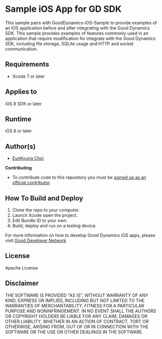 # Sample iOS App for GD SDK

This sample pairs with GoodDynamics-iOS-Sample to provide examples of an iOS application before and after integrating with the Good Dynamics SDK. This sample provides examples of features commonly used in an application that require modification for integrate with the Good Dynamics SDK, including file storage, SQLite usage and HTTP and socket communication.


## Requirements

* Xcode 7 or later


## Applies to

iOS 8 SDK or later


## Runtime

iOS 8 or later


## Author(s)

* [EunKyung Choi](http://www.twitter.com/echotown)

**Contributing**

* To contribute code to this repository you must be [signed up as an official contributor](http://blackberry.github.com/howToContribute.html).


## How To Build and Deploy

1. Clone the repo to your computer.
2. Launch Xcode open the project.
3. Edit Bundle ID to your own.
4. Build, deploy and run on a testing device. 

For more information on how to develop Good Dynamics iOS apps, please visit [Good Developer Network](https://community.good.com/community/gdn) 


## License

Apache License


## Disclaimer

THE SOFTWARE IS PROVIDED "AS IS", WITHOUT WARRANTY OF ANY KIND, EXPRESS OR IMPLIED, INCLUDING BUT NOT LIMITED TO THE WARRANTIES OF MERCHANTABILITY, FITNESS FOR A PARTICULAR PURPOSE AND NONINFRINGEMENT. IN NO EVENT SHALL THE AUTHORS OR COPYRIGHT HOLDERS BE LIABLE FOR ANY CLAIM, DAMAGES OR OTHER LIABILITY, WHETHER IN AN ACTION OF CONTRACT, TORT OR OTHERWISE, ARISING FROM, OUT OF OR IN CONNECTION WITH THE SOFTWARE OR THE USE OR OTHER DEALINGS IN THE SOFTWARE.